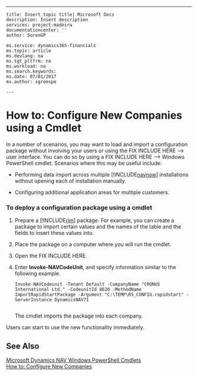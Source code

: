 ---
    title: Insert topic title| Microsoft Docs
    description: Insert description
    services: project-madeira
    documentationcenter: ''
    author: SorenGP

    ms.service: dynamics365-financials
    ms.topic: article
    ms.devlang: na
    ms.tgt_pltfrm: na
    ms.workload: na
    ms.search.keywords:
    ms.date: 07/01/2017
    ms.author: sgroespe

    ---
# How to: Configure New Companies using a Cmdlet
In a number of scenarios, you may want to load and import a configuration package without involving your users or using the FIX INCLUDE HERE<!--FIX INCLUDE HERE<!--[!INCLUDE[rim](../Roles/includes/rim_md.md)] --> --> user interface. You can do so by using a FIX INCLUDE HERE<!--FIX INCLUDE HERE<!--[!INCLUDE[navnow](../ApplicationDesign/includes/navnow_md.md)] --> --> Windows PowerShell cmdlet. Scenarios where this may be useful include:  
  
-   Performing data import across multiple [!INCLUDE[navnow](../ApplicationDesign/includes/navnow_md.md)] installations without opening each of installation manually.  
  
-   Configuring additional application areas for multiple customers.  
  
### To deploy a configuration package using a cmdlet  
  
1.  Prepare a [!INCLUDE[rim](../Roles/includes/rim_md.md)] package. For example, you can create a package to import certain values and the names of the table and the fields to insert these values into.  
  
2.  Place the package on a computer where you will run the cmdlet.  
  
3.  Open the FIX INCLUDE HERE<!--[!INCLUDE[nav_shell](../SetupAndAdministration/includes/nav_shell_md.md)] -->.  
  
4.  Enter **Invoke\-NAVCodeUnit**, and specify information similar to the following example.  
  
    ```  
    Invoke-NAVCodeunit -Tenant Default -CompanyName "CRONUS International Ltd." -CodeunitId 8620 -MethodName ImportRapidStartPackage -Argument "C:\TEMP\RS_CONFIG.rapidstart" -ServerInstance DynamicsNAV71  
  
    ```  
  
     The cmdlet imports the package into each company.  
  
 Users can start to use the new functionality immediately.  
  
## See Also  
 [Microsoft Dynamics NAV Windows PowerShell Cmdlets](../Topic/Microsoft%20Dynamics%20NAV%20Windows%20PowerShell%20Cmdlets.md)   
 [How to: Configure New Companies](../SetupAndAdministration/how-to-configure-new-companies.md)
